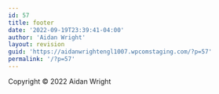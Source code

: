 ```yaml
---
id: 57
title: footer
date: '2022-09-19T23:39:41-04:00'
author: 'Aidan Wright'
layout: revision
guid: 'https://aidanwrightengl1007.wpcomstaging.com/?p=57'
permalink: '/?p=57'
---
```


<div class="is-layout-flow wp-block-group"></div>Copyright © 2022 Aidan Wright